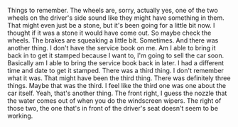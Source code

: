 ﻿Things to remember. The wheels are, sorry, actually yes, one of the two wheels on the
driver's side sound like they might have something in them. That might even just be a stone,
but it's been going for a little bit now. I thought if it was a stone it would have
come out. So maybe check the wheels. The brakes are squeaking a little bit. Sometimes. And
there was another thing. I don't have the service book on me. Am I able to bring it
back in to get it stamped because I want to, I'm going to sell the car soon. Basically
am I able to bring the service book back in later. I had a different time and date to
get it stamped. There was a third thing. I don't remember what it was. That might have
been the third thing. There was definitely three things. Maybe that was the third. I
feel like the third one was one about the car itself. Yeah, that's another thing. The
front right, I guess the nozzle that the water comes out of when you do the windscreen wipers.
The right of those two, the one that's in front of the driver's seat doesn't seem to
be working.
